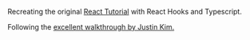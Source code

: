 Recreating the original <a href="https://reactjs.org/tutorial/tutorial.html">React Tutorial</a> with React Hooks and Typescript.

Following the <a href="https://www.youtube.com/watch?v=Fuz8GTctT5o">excellent walkthrough by Justin Kim.</a>
